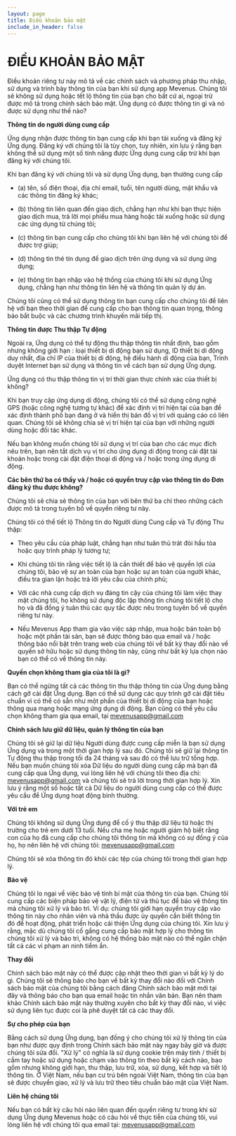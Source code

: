 ```yaml
---
layout: page
title: Điều khoản bảo mật
include_in_header: false
---
```


# ĐIỀU KHOẢN BẢO MẬT

Điều khoản riêng tư này mô tả về các chính sách và phương pháp thu nhập, sử dụng và trình bày thông tin của bạn khi sử dụng app Mevenus. Chúng tôi sẽ không sử dụng hoặc tết lộ thông tin của bạn cho bất cứ ai, ngoại trừ được mô tả trong chính sách bảo mật.
Ứng dụng có được thông tin gì và nó được sử dụng như thế nào?
 
**Thông tin do người dùng cung cấp**

Ứng dụng nhận được thông tin bạn cung cấp khi bạn tải xuống và đăng ký Ứng dụng. Đăng ký với chúng tôi là tùy chọn, tuy nhiên, xin lưu ý rằng bạn không thể sử dụng một số tính năng được Ứng dụng cung cấp trừ khi bạn đăng ký với chúng tôi.

Khi bạn đăng ký với chúng tôi và sử dụng Ứng dụng, bạn thường cung cấp 

- (a) tên, số điện thoại, địa chỉ email, tuổi, tên người dùng, mật khẩu và các thông tin đăng ký khác; 

- (b) thông tin liên quan đến giao dịch, chẳng hạn như khi bạn thực hiện giao dịch mua, trả lời mọi phiếu mua hàng hoặc tải xuống hoặc sử dụng các ứng dụng từ chúng tôi; 

- (c) thông tin bạn cung cấp cho chúng tôi khi bạn liên hệ với chúng tôi để được trợ giúp; 

- (d) thông tin thẻ tín dụng để giao dịch trên ứng dụng và sử dụng ứng dụng;

- (e) thông tin bạn nhập vào hệ thống của chúng tôi khi sử dụng Ứng dụng, chẳng hạn như thông tin liên hệ và thông tin quản lý dự án.

Chúng tôi cũng có thể sử dụng thông tin bạn cung cấp cho chúng tôi để liên hệ với bạn theo thời gian để cung cấp cho bạn thông tin quan trọng, thông báo bắt buộc và các chương trình khuyến mãi tiếp thị.

**Thông tin được Thu thập Tự động**

Ngoài ra, Ứng dụng có thể tự động thu thập thông tin nhất định, bao gồm nhưng không giới hạn : loại thiết bị di động bạn sử dụng, ID thiết bị di động duy nhất, địa chỉ IP của thiết bị di động, hệ điều hành di động của bạn, Trình duyệt Internet bạn sử dụng và thông tin về cách bạn sử dụng Ứng dụng.

Ứng dụng có thu thập thông tin vị trí thời gian thực chính xác của thiết bị không?

Khi bạn truy cập ứng dụng di động, chúng tôi có thể sử dụng công nghệ GPS (hoặc công nghệ tương tự khác) để xác định vị trí hiện tại của bạn để xác định thành phố bạn đang ở và hiển thị bản đồ vị trí với quảng cáo có liên quan. Chúng tôi sẽ không chia sẻ vị trí hiện tại của bạn với những người dùng hoặc đối tác khác.

Nếu bạn không muốn chúng tôi sử dụng vị trí của bạn cho các mục đích nêu trên, bạn nên tắt dịch vụ vị trí cho ứng dụng di động trong cài đặt tài khoản hoặc trong cài đặt điện thoại di động và / hoặc trong ứng dụng di động.

**Các bên thứ ba có thấy và / hoặc có quyền truy cập vào thông tin do Đơn đăng ký thu được không?**

Chúng tôi sẽ chia sẻ thông tin của bạn với bên thứ ba chỉ theo những cách được mô tả trong tuyên bố về quyền riêng tư này.

Chúng tôi có thể tiết lộ Thông tin do Người dùng Cung cấp và Tự động Thu thập:

- Theo yêu cầu của pháp luật, chẳng hạn như tuân thủ trát đòi hầu tòa hoặc quy trình pháp lý tương tự;

- Khi chúng tôi tin rằng việc tiết lộ là cần thiết để bảo vệ quyền lợi của chúng tôi, bảo vệ sự an toàn của bạn hoặc sự an toàn của người khác, điều tra gian lận hoặc trả lời yêu cầu của chính phủ;

- Với các nhà cung cấp dịch vụ đáng tin cậy của chúng tôi làm việc thay mặt chúng tôi, họ không sử dụng độc lập thông tin chúng tôi tiết lộ cho họ và đã đồng ý tuân thủ các quy tắc được nêu trong tuyên bố về quyền riêng tư này.

- Nếu Mevenus App tham gia vào việc sáp nhập, mua hoặc bán toàn bộ hoặc một phần tài sản, bạn sẽ được thông báo qua email và / hoặc thông báo nổi bật trên trang web của chúng tôi về bất kỳ thay đổi nào về quyền sở hữu hoặc sử dụng thông tin này, cũng như bất kỳ lựa chọn nào bạn có thể có về thông tin này.

**Quyền chọn không tham gia của tôi là gì?**

Bạn có thể ngừng tất cả các thông tin thu thập thông tin của Ứng dụng bằng cách gỡ cài đặt Ứng dụng. Bạn có thể sử dụng các quy trình gỡ cài đặt tiêu chuẩn vì có thể có sẵn như một phần của thiết bị di động của bạn hoặc thông qua mạng hoặc mạng ứng dụng di động. Bạn cũng có thể yêu cầu chọn không tham gia qua email, tại mevenusapp@gmail.com

**Chính sách lưu giữ dữ liệu, quản lý thông tin của bạn**

Chúng tôi sẽ giữ lại dữ liệu Người dùng được cung cấp miễn là bạn sử dụng Ứng dụng và trong một thời gian hợp lý sau đó. Chúng tôi sẽ giữ lại thông tin Tự động thu thập trong tối đa 24 tháng và sau đó có thể lưu trữ tổng hợp. Nếu bạn muốn chúng tôi xóa Dữ liệu do người dùng cung cấp mà bạn đã cung cấp qua Ứng dụng, vui lòng liên hệ với chúng tôi theo địa chỉ: mevenusapp@gmail.com
và chúng tôi sẽ trả lời trong thời gian hợp lý. Xin lưu ý rằng một số hoặc tất cả Dữ liệu do người dùng cung cấp có thể được yêu cầu để Ứng dụng hoạt động bình thường.

**Với trẻ em**

Chúng tôi không sử dụng Ứng dụng để cố ý thu thập dữ liệu từ hoặc thị trường cho trẻ em dưới 13 tuổi. Nếu cha mẹ hoặc người giám hộ biết rằng con của họ đã cung cấp cho chúng tôi thông tin mà không có sự đồng ý của họ, họ nên liên hệ với chúng tôi: mevenusapp@gmail.com

Chúng tôi sẽ xóa thông tin đó khỏi các tệp của chúng tôi trong thời gian hợp lý.

**Bảo vệ**

Chúng tôi lo ngại về việc bảo vệ tính bí mật của thông tin của bạn. Chúng tôi cung cấp các biện pháp bảo vệ vật lý, điện tử và thủ tục để bảo vệ thông tin mà chúng tôi xử lý và bảo trì. Ví dụ: chúng tôi giới hạn quyền truy cập vào thông tin này cho nhân viên và nhà thầu được ủy quyền cần biết thông tin đó để hoạt động, phát triển hoặc cải thiện Ứng dụng của chúng tôi. Xin lưu ý rằng, mặc dù chúng tôi cố gắng cung cấp bảo mật hợp lý cho thông tin chúng tôi xử lý và bảo trì, không có hệ thống bảo mật nào có thể ngăn chặn tất cả các vi phạm an ninh tiềm ẩn.

**Thay đổi**

Chính sách bảo mật này có thể được cập nhật theo thời gian vì bất kỳ lý do gì. Chúng tôi sẽ thông báo cho bạn về bất kỳ thay đổi nào đối với Chính sách bảo mật của chúng tôi bằng cách đăng Chính sách bảo mật mới tại đây và thông báo cho bạn qua email hoặc tin nhắn văn bản. Bạn nên tham khảo Chính sách bảo mật này thường xuyên cho bất kỳ thay đổi nào, vì việc sử dụng liên tục được coi là phê duyệt tất cả các thay đổi. 

**Sự cho phép của bạn**

Bằng cách sử dụng Ứng dụng, bạn đồng ý cho chúng tôi xử lý thông tin của bạn như được quy định trong Chính sách bảo mật này ngay bây giờ và được chúng tôi sửa đổi. "Xử lý" có nghĩa là sử dụng cookie trên máy tính / thiết bị cầm tay hoặc sử dụng hoặc chạm vào thông tin theo bất kỳ cách nào, bao gồm nhưng không giới hạn, thu thập, lưu trữ, xóa, sử dụng, kết hợp và tiết lộ thông tin. Ở Việt Nam, nếu bạn cư trú bên ngoài Việt Nam, thông tin của bạn sẽ được chuyển giao, xử lý và lưu trữ theo tiêu chuẩn bảo mật của Việt Nam.

**Liên hệ chúng tôi**

Nếu bạn có bất kỳ câu hỏi nào liên quan đến quyền riêng tư trong khi sử dụng Ứng dụng Mevenus hoặc có câu hỏi về thực tiễn của chúng tôi, vui lòng liên hệ với chúng tôi qua email tại: mevenusapp@gmail.com
